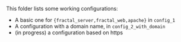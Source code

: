This folder lists some working configurations:

* A basic one for `{fractal_server,fractal_web,apache}` in `config_1`
* A configuration with a domain name, in `config_2_with_domain`
* (in progress) a configuration based on https
